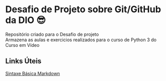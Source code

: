 # Desafio de Projeto sobre Git/GitHub da DIO 😎
Repositório criado para o Desafio de projeto  
Armazena as aulas e exercicios realizados para o curso de Python 3 do Curso em Vídeo

## Links Úteis
[Sintaxe Básica Markdown](https://www.markdownguide.org/basic-syntax/)
